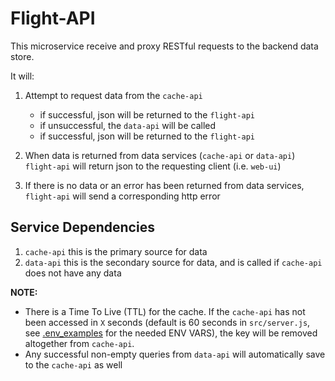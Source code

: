# Flight-API

This microservice receive and proxy RESTful requests to the backend data store.

It will:
1. Attempt to request data from the ```cache-api```
    - if successful, json will be returned to the ```flight-api```
    - if unsuccessful, the ```data-api``` will be called
    - if successful, json will be returned to the ```flight-api```

2. When data is returned from data services (```cache-api``` or ```data-api```) ```flight-api``` will return json to the requesting client (i.e. ```web-ui```)

3. If there is no data or an error has been returned from data services, ```flight-api``` will send a corresponding http error

## Service Dependencies

1. ```cache-api``` this is the primary source for data
2. ```data-api``` this is the secondary source for data, and is called if ```cache-api``` does not have any data

**NOTE:**
- There is a Time To Live (TTL) for the cache.  If the ```cache-api``` has not been accessed in ```X``` seconds (default is 60 seconds in ```src/server.js```, see [.env_examples](src/.env_examples) for the needed ENV VARS), the key will be removed altogether from ```cache-api```.
- Any successful non-empty queries from ```data-api``` will automatically save to the ```cache-api``` as well
